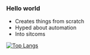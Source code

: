 ### Hello world

- Creates things from scratch
- Hyped about automation
- Into sitcoms

[![Top Langs](https://github-readme-stats.vercel.app/api/top-langs/?username=hahuaz&layout=compact&theme=dark)]()
